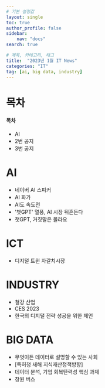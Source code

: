 ```yaml
---
# 기본 설정값
layout: single
toc: true
author_profile: false
sidebar:
    nav: "docs"
search: true

# 제목, 카테고리, 태그
title:  "2023년 1월 IT News"
categories: "IT"
tag: [ai, big data, industry]
---
```


# 목차
<div class="notice--success">
<h4>목차</h4>
<ul>
    <li>AI</li>
    <li>2번 공지</li>
    <li>3번 공지</li>
</ul>
</div>

# AI
- 네이버 AI 스피커
- AI 화가
- AI도 속도전
- '챗GPT' 열풍, AI 시장 뒤흔든다
- 챗GPT, 거짓말은 몰라요

# ICT
- 디지털 트윈 자갈치시장

# INDUSTRY
- 철강 산업
- CES 2023
- 한국의 디지털 전략 성공을 위한 제언


# BIG DATA
- 무엇이든 데이터로 설명할 수 있는 사회
- [특허청 새해 지식재산정책방향]
- 데이터 분석, 기업 회복탄력성 핵심 과제
- 창원 버스
